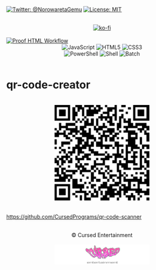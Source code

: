 [![Twitter: @NorowaretaGemu](https://img.shields.io/badge/X-@NorowaretaGemu-blue.svg?style=flat)](https://x.com/NorowaretaGemu)
[![License: MIT](https://img.shields.io/badge/License-MIT-yellow.svg)](https://opensource.org/licenses/MIT)

<br>
<div align="center">
  <a href="https://ko-fi.com/cursedentertainment">
    <img src="https://ko-fi.com/img/githubbutton_sm.svg" alt="ko-fi" style="width: 20%;"/>
  </a>
</div>
  <br>
  <a href="https://github.com/CursedPrograms/website-template/actions/workflows/proof-html.yml">
    <img class="workflow-badge workflow-success" src="https://github.com/CursedPrograms/website-template/actions/workflows/proof-html.yml/badge.svg" alt="Proof HTML Workflow">
</a>
  <br>

<div align="center">
  <img alt="JavaScript" src="https://img.shields.io/badge/javascript%20-%23323330.svg?&style=for-the-badge&logo=javascript&logoColor=white"/>
  <img alt="HTML5" src="https://img.shields.io/badge/html5%20-%23323330.svg?&style=for-the-badge&logo=html5&logoColor=white"/>
  <img alt="CSS3" src="https://img.shields.io/badge/css3%20-%23323330.svg?&style=for-the-badge&logo=css3&logoColor=white"/>
</div>
<div align="center">
  <img alt="PowerShell" src="https://img.shields.io/badge/PowerShell-%23323330.svg?&style=for-the-badge&logo=powershell&logoColor=white"/>
  <img alt="Shell" src="https://img.shields.io/badge/Shell-%23323330.svg?&style=for-the-badge&logo=gnu-bash&logoColor=white"/>
  <img alt="Batch" src="https://img.shields.io/badge/Batch-%23323330.svg?&style=for-the-badge&logo=windows&logoColor=white"/>
  </div>  
  <br>

# qr-code-creator

<br>
<div align="center">
<a href="https://cursedprograms.github.io/qr-code-creator/" target="_blank">
    <img src="https://github.com/CursedPrograms/qr-code-creator/raw/main/qr-creator-site.png"
        alt="CursedEntertainment Logo" style="width:250px;">
</a>
  </div>
<br>

https://github.com/CursedPrograms/qr-code-scanner

<br>
<div align="center">
© Cursed Entertainment
</div>
<br>
<div align="center">
<a href="https://cursed-entertainment.itch.io/" target="_blank">
    <img src="https://github.com/CursedPrograms/cursedentertainment/raw/main/images/logos/logo-wide-grey.png"
        alt="CursedEntertainment Logo" style="width:250px;">
</a>
</div>
